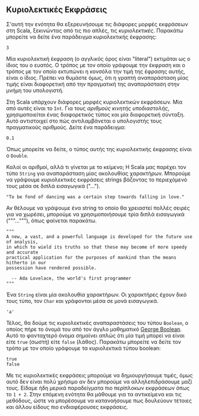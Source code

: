 ## Κυριολεκτικές Εκφράσεις

Σ'αυτή την ενότητα θα εξερευνήσουμε τις διάφορες μορφές εκφράσεων στη Scala, ξεκινώντας από τις πιο απλές, τις *κυριολεκτικές*. Παρακάτω μπορείτε να δείτε ένα παράδειγμα κυριολεκτικής έκφρασης:

```tut:book
3
```

Μία κυριολεκτική έκφραση (ο αγγλικός όρος είναι "literal") εκτιμάται ως ο ίδιος του ο ευατός. Ο τρόπος με τον οποίο γράφουμε την έκφραση και ο τρόπος με τον οποίο εκτυπώνει η κονσόλα την τιμή της έφρασης αυτής, είναι ο ίδιος. Πρέπει να θυμάστε όμως, ότι η γραπτή αναπαράσταση μίας τιμής είναι διαφορετική από την πραγματική της αναπαράσταση στην μνήμη του υπολογιστή.

Στη Scala υπάρχουν διάφορες μορφές κυριολεκτικών εκφράσεων. Μία από αυτές είναι το `Int`. Για τους *αριθμούς κινητής υποδιαστολής*, χρησιμοποιείται ένας διαφορετικός τύπος και μία διαφορετική σύνταξη. Αυτό αντιστοιχεί στο πώς αντιλαμβάνεται ο υπολογιστής τους πραγματικούς αριθμούς. Δείτε ένα παράδειγμα:

```tut:book
0.1
```

Όπως μπορείτε να δείτε, ο τύπος αυτής της κυριολεκτικής έκφρασης είναι ο `Double`.

Καλοί οι αριθμοί, αλλά τι γίνεται με το κείμενο; Η Scala μας παρέχει τον τύπο `String` για αναπαράσταση μίας ακολουθίας χαρακτήρων. Μπορούμε να γράψουμε κυριολεκτικές εκφράσεις strings βάζοντας το περιεχόμενό τους μέσα σε διπλά εισαγωγικά ("...").

```tut:book
"To be fond of dancing was a certain step towards falling in love."
```

Αν θέλουμε να γράψουμε ένα string το οποίο θα χρειαστεί πολλές σειρές για να χωρέσει, μπορούμε να χρησιμοποιήσουμε τρία διπλά εισαγωγικά ("""..."""), όπως φαίνεται παρακάτω.

```tut:book
"""
A new, a vast, and a powerful language is developed for the future use of analysis,
in which to wield its truths so that these may become of more speedy and accurate
practical application for the purposes of mankind than the means hitherto in our
possession have rendered possible. 

  -- Ada Lovelace, the world's first programmer
"""
```

Ένα `String` είναι μία ακολουθία χαρακτήρων. Οι χαρακτήρες έχουν δικό τους τύπο, τον `Char` και γράφονται μέσα σε μονά εισαγωγικά.

```tut:book
'a'
```

Τέλος, θα δούμε τις κυριολεκτικές αναπαραστάσεις του τύπου `Boolean`, ο οποίος πήρε το όνομά του από τον άγγλο μαθηματικό [George Boolean](https://en.wikipedia.org/wiki/George_Boole). Αυτό το φανταχτερό όνομα σημαίνει απλώς ότι μία τιμή μπορεί να είναι είτε `true` (σωστή) είτε `false` (λάθος). Παρακάτω μπορείτε να δείτε τον τρόπο με τον οποίο γράφουμε τα κυριολεκτικά τύπου boolean:

```tut:book
true
false
```

Με τις κυριολεκτικές εκφράσεις μπορούμε να δημιουργήσουμε τιμές, όμως αυτό δεν είναι πολύ χρήσιμο αν δεν μπορούμε να αλληλεπιδράσουμε μαζί τους. Είδαμε ήδη μερικά παραδείγματα πιο περίπλοκων εκφράσεων όπως το `1 + 2`. Στην επόμενη ενότητα θα μάθουμε για τα αντικείμενα και τις μεθόδους, ώστε να μπορέσουμε να κατανοήσουμε πως δουλεύουν τέτοιες και άλλου είδους πιο ενδιαφέρουσες εκφράσεις.
